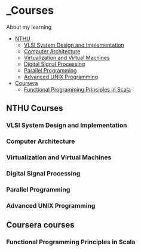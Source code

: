 # _Courses
About my learning

* [NTHU](#section1)
  * [VLSI System Design and Implementation](#section11)
  * [Computer Architecture](#section12)
  * [Virtualization and Virtual Machines](#section11)
  * [Digital Signal Processing](#section11)
  * [Parallel Programming](#section11)
  * [Advanced UNIX Programming](#section11)
* [Coursera](#section2)
  * [Functional Programming Principles in Scala](#section21)

<h2 id="section1"> NTHU Courses </h2>
<h3 id="section11"> VLSI System Design and Implementation </h3>
<h3 id="section12"> Computer Architecture </h3>
<h3 id="section13"> Virtualization and Virtual Machines </h3>
<h3 id="section14"> Digital Signal Processing </h3>
<h3 id="section15"> Parallel Programming </h3>
<h3 id="section16"> Advanced UNIX Programming </h3>



<h2 id="section2"> Coursera courses </h2>
<h3 id="section21"> Functional Programming Principles in Scala </h3>


